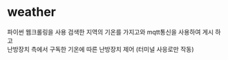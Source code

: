 # weather
파이썬 웹크롤링을 사용 검색한 지역의 기온를 가지고와 mqtt통신을 사용하여 게시 하고<br>
난방장치 측에서 구독한 기온에 따른 난방장치 제어
(터미널 사응로만 작동)

